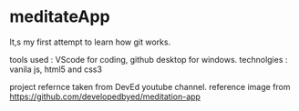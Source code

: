 # meditateApp

It,s my first attempt to learn how git works. 

tools used : VScode for coding, github desktop for windows.
technolgies : vanila js, html5 and css3


project refernce taken from DevEd youtube channel.
reference image from https://github.com/developedbyed/meditation-app
